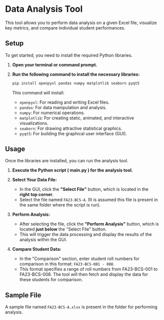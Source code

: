 # Data Analysis Tool

This tool allows you to perform data analysis on a given Excel file, visualize key metrics, and compare individual student performances.

## Setup

To get started, you need to install the required Python libraries.

1.  **Open your terminal or command prompt.**

2.  **Run the following command to install the necessary libraries:**

    ```bash
    pip install openpyxl pandas numpy matplotlib seaborn pyqt5
    ```

    This command will install:
    * `openpyxl`: For reading and writing Excel files.
    * `pandas`: For data manipulation and analysis.
    * `numpy`: For numerical operations.
    * `matplotlib`: For creating static, animated, and interactive visualizations.
    * `seaborn`: For drawing attractive statistical graphics.
    * `pyqt5`: For building the graphical user interface (GUI).

## Usage

Once the libraries are installed, you can run the analysis tool.

1.  **Execute the Python script ( main.py ) for the analysis tool.**


2.  **Select Your Data File:**
    * In the GUI, click the **"Select File"** button, which is located in the **right top corner**.
    * Select the file named `FA23-BCS-A`. (It is assumed this file is present in the same folder where the script is run).

3.  **Perform Analysis:**
    * After selecting the file, click the **"Perform Analysis"** button, which is located **just below** the "Select File" button.
    * This will trigger the data processing and display the results of the analysis within the GUI.

4.  **Compare Student Data:**
    * In the "Comparison" section, enter student roll numbers for comparison in this format: `FA23-BCS-001 - 008`.
    * This format specifies a range of roll numbers from FA23-BCS-001 to FA23-BCS-008. The tool will then fetch and display the data for these students for comparison.

## Sample File

A sample file named `FA23-BCS-A.xlsx` is present in the folder for performing analysis.

